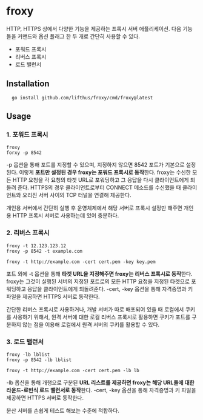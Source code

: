 # froxy

HTTP, HTTPS 상에서 다양한 기능을 제공하는 프록시 서버 애플리케이션.
다음 기능들을 커맨드와 옵션 플래그 한 두 개로 간단히 사용할 수 있다.
* 포워드 프록시
* 리버스 프록시
* 로드 밸런서

## Installation
```
  go install github.com/lifthus/froxy/cmd/froxy@latest
```


## Usage

### 1. 포워드 프록시

```
froxy
forxy -p 8542
```

-p 옵션을 통해 포트를 지정할 수 있으며, 지정하지 않으면 8542 포트가 기본으로 설정된다. 이렇게 **포트만 설정된 경우 froxy는 포워드 프록시로 동작**한다.
froxy는 수신한 모든 HTTP 요청을 각 요청의 타겟 URL로 포워딩하고 그 응답을 다시 클라이언트에게 되돌려 준다.
HTTPS의 경우 클라이언트로부터 CONNECT 메소드를 수신했을 때 클라이언트와 오리진 서버 사이의 TCP 터널을 연결해 제공한다.

개인용 서버에서 간단히 실행 후 운영체제에서 해당 서버로 프록시 설정만 해주면 개인용 HTTP 프록시 서버로 사용하는데 있어 충분하다.

### 2. 리버스 프록시
   
```
froxy -t 12.123.123.12
froxy -p 8542 -t example.com

froxy -t http://example.com -cert cert.pem -key key.pem
```

포트 외에 -t 옵션을 통해 **타겟 URL을 지정해주면 froxy는 리버스 프록시로 동작**한다.
froxy는 그것이 실행된 서버의 지정된 포트로의 모든 HTTP 요청을 지정된 타겟으로 포워딩하고 응답을 클라이언트에게 되돌려준다.
-cert, -key 옵션을 통해 자격증명과 키 파일을 제공하면 HTTPS 서버로 동작한다.

간단한 리버스 프록시로 사용하거나, 개발 서버가 따로 배포되어 있을 때 로컬에서 쿠키를 사용하기 위해서, 원격 서버에 대한 로컬 리버스 프록시로 활용하면 쿠키가 포트를 구분하지 않는 점을 이용해 로컬에서 원격 서버의 쿠키를 활용할 수 있다.

### 3. 로드 밸런서
```
froxy -lb lblist
froxy -p 8542 -lb lblist

froxy -t http://example.com -cert cert.pem -lb lb
```

-lb 옵션을 통해 개행으로 구분된 **URL 리스트를 제공하면 froxy는 해당 URL들에 대한 라운드-로빈식 로드 밸런서로 동작**한다.
-cert, -key 옵션을 통해 자격증명과 키 파일을 제공하면 HTTPS 서버로 동작한다.

분산 서버를 손쉽게 테스트 해보는 수준에 적합하다.
